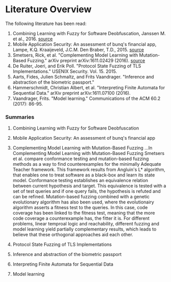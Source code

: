 # Literature Overview

The following literature has been read:

1. Combining Learning with Fuzzy for Software Deobfuscation, Janssen M. et al., 2016. [source](http://repository.tudelft.nl/islandora/object/uuid:6282cd05-6ae3-4f39-adc7-1a45efe1ccce?collection=education)
2. Mobile Application Security: An assessment of bunq's financial app, Lampe, K.Q. Kraaijeveld, J.C.M. Den Braber, T.D., 2015. [source](http://repository.tudelft.nl/islandora/object/uuid%3A37e87645-09a3-4ace-b9b2-dad897292ac9?collection=education)
3. Smetsers, Rick, et al. "Complementing Model Learning with Mutation-Based Fuzzing." arXiv preprint arXiv:1611.02429 (2016). [source](https://arxiv.org/pdf/1611.02429.pdf)
4. De Ruiter, Joeri, and Erik Poll. "Protocol State Fuzzing of TLS Implementations." USENIX Security. Vol. 15. 2015.
5. Aarts, Fides, Julien Schmaltz, and Frits Vaandrager. "Inference and abstraction of the biometric passport." 
6. Hammerschmidt, Christian Albert, et al. "Interpreting Finite Automata for Sequential Data." arXiv preprint arXiv:1611.07100 (2016).
7. Vaandrager, Frits. "Model learning." Communications of the ACM 60.2 (2017): 86-95.

### Summaries

1. Combining Learning with Fuzzy for Software Deobfuscation


2. Mobile Application Security: An assessment of bunq's financial app
3. Complementing Model Learning with Mutation-Based Fuzzing
...In Complementing Model Learning with Mutation-Based Fuzzing Smetsers et al. compare conformance testing and mutation-based fuzzing methods as a way to find counterexamples for the minimally Adequate Teacher framework. This framework results from Angluin's L* algorithm, that enables one to treat software as a black-box and learn its state model. Conformance testing establishes an equivalence relation between current hypothesis and target. This equivalence is tested with a set of test queries and if one query fails, the hypothesis is refuted and can be refined.  Mutation-based fuzzing combined with a genetic evolutionary algorithm has also been used, where the evolutionairy algorithm asserts a fitness test to the queries. In this case, code coverage has been linked to the fitness test, meaning that the more code coverage a counterexample has, the fitter it is. For different problems, linear temproal logic and reachability, different fuzzing and model learning yield partially complementary results, which leads to believe that these orthogonal approaches aid each other.
4. Protocol State Fuzzing of TLS Implementations
5. Inference and abstraction of the biometric passport
6. Interpreting Finite Automata for Sequential Data
7. Model learning
